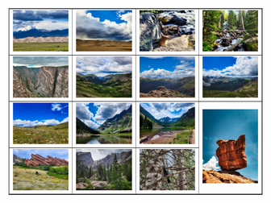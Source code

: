 <table align=center border="1">

<tr>

<td width="250"> <img src="../pics/co_101.jpg" width="240" border=0 alt=""></img> </td>
<td width="250"> <img src="../pics/co_102.jpg" width="240" border=0 alt=""></img> </td>
<td width="250"> <img src="../pics/co_103.jpg" width="240" border=0 alt=""></img> </td>
<td width="250"> <img src="../pics/co_104.jpg" width="240" border=0 alt=""></img> </td>

</tr>

<tr>

<td width="250"> <img src="../pics/co_201.jpg" width="240" border=0 alt=""></img> </td>
<td width="250"> <img src="../pics/co_202.jpg" width="240" border=0 alt=""></img> </td>
<td width="250"> <img src="../pics/co_203.jpg" width="240" border=0 alt=""></img> </td>
<td width="250"> <img src="../pics/co_204.jpg" width="240" border=0 alt=""></img> </td>

</tr>

<tr>

<td width="250"> <img src="../pics/co_301.jpg" width="240" border=0 alt=""></img> </td>
<td width="250"> <img src="../pics/co_302.jpg" width="240" border=0 alt=""></img> </td>
<td width="250"> <img src="../pics/co_303.jpg" width="240" border=0 alt=""></img> </td>
<td width="250" rowspan="0"> <img src="../pics/co_304.jpg" width="240" border=0 alt=""></img> </td>

</tr>

<tr>

<td width="250"> <img src="../pics/co_401.jpg" width="240" border=0 alt=""></img> </td>
<td width="250"> <img src="../pics/co_402.jpg" width="240" border=0 alt=""></img> </td>
<td width="250"> <img src="../pics/co_403.jpg" width="240" border=0 alt=""></img> </td>


</tr>


</table>